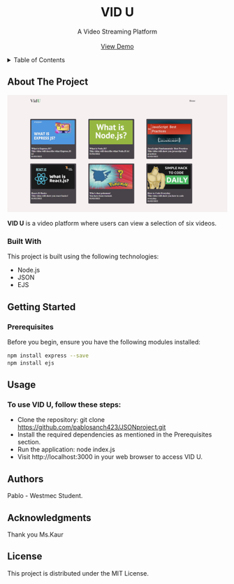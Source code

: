 <!-- PROJECT LOGO -->
<div align="center">
  <h1 align="center">VID U</h1>
  <p align="center">
    A Video Streaming Platform
    <br />
    <br />
    <a href="https://github.com/pablosanch423/JSONproject">View Demo</a>
  </p>
</div>

<!-- TABLE OF CONTENTS -->
<details>
  <summary>Table of Contents</summary>
  <ol>
    <li><a href="#about-the-project">About The Project</a></li>
    <li><a href="#built-with">Built With</a></li>
    <li><a href="#getting-started">Getting Started</a></li>
    <li><a href="#usage">Usage</a></li>
    <li><a href="#authors">Authors</a></li>
    <li><a href="#acknowledgments">Acknowledgments</a></li>
    <li><a href="#license">License</a></li>
  </ol>
</details>

<!-- ABOUT THE PROJECT -->
## About The Project

![Screenshot](HomeScreenshot.png)

**VID U** is a video platform where users can view a selection of six videos.

### Built With

This project is built using the following technologies:

- Node.js
- JSON
- EJS

<!-- GETTING STARTED -->
## Getting Started

### Prerequisites

Before you begin, ensure you have the following modules installed:

```sh
npm install express --save
npm install ejs
```
<!-- USAGE -->
## Usage
### To use VID U, follow these steps:

- Clone the repository: git clone https://github.com/pablosanch423/JSONproject.git
- Install the required dependencies as mentioned in the Prerequisites section.
- Run the application: node index.js
- Visit http://localhost:3000 in your web browser to access VID U.
<!-- AUTHORS -->
## Authors
Pablo - Westmec Student.
<!-- ACKNOWLEDGMENTS -->
## Acknowledgments
Thank you Ms.Kaur
<!-- LICENSE -->
## License
This project is distributed under the MIT License.
